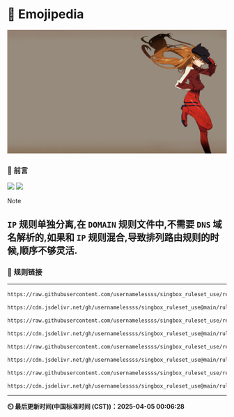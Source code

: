 
# 🧸 Emojipedia
![](https://raw.githubusercontent.com/usernamelessss/picture-bed/main/images/202504042256831.jpg)
### 📣 前言
![](https://shields.io/badge/-移除重复规则-ff69b4) ![](https://shields.io/badge/-IP&nbsp;规则单独存放不与&nbsp;DOMAIN&nbsp;等混合-green)
> [!NOTE]
**`IP` 规则单独分离,在 `DOMAIN` 规则文件中,不需要 `DNS` 域名解析的,如果和 `IP` 规则混合,导致排列路由规则的时候,顺序不够灵活.**
---

###  🔗 规则链接
---

```url
https://raw.githubusercontent.com/usernamelessss/singbox_ruleset_use/refs/heads/main/rule/Emojipedia/Emojipedia_No_IP.json
```

```url
https://cdn.jsdelivr.net/gh/usernamelessss/singbox_ruleset_use@main/rule/Emojipedia/Emojipedia_No_IP.json
```

```url
https://raw.githubusercontent.com/usernamelessss/singbox_ruleset_use/refs/heads/main/rule/Emojipedia/Emojipedia_No_IP.srs
```

```url
https://cdn.jsdelivr.net/gh/usernamelessss/singbox_ruleset_use@main/rule/Emojipedia/Emojipedia_No_IP.srs
```

```url
https://raw.githubusercontent.com/usernamelessss/singbox_ruleset_use/refs/heads/main/rule/Emojipedia/Emojipedia.json
```

```url
https://cdn.jsdelivr.net/gh/usernamelessss/singbox_ruleset_use@main/rule/Emojipedia/Emojipedia.json
```

```url
https://raw.githubusercontent.com/usernamelessss/singbox_ruleset_use/refs/heads/main/rule/Emojipedia/Emojipedia.srs
```

```url
https://cdn.jsdelivr.net/gh/usernamelessss/singbox_ruleset_use@main/rule/Emojipedia/Emojipedia.srs
```

---
**⏲️ 最后更新时间(中国标准时间 (CST))：2025-04-05 00:06:28**